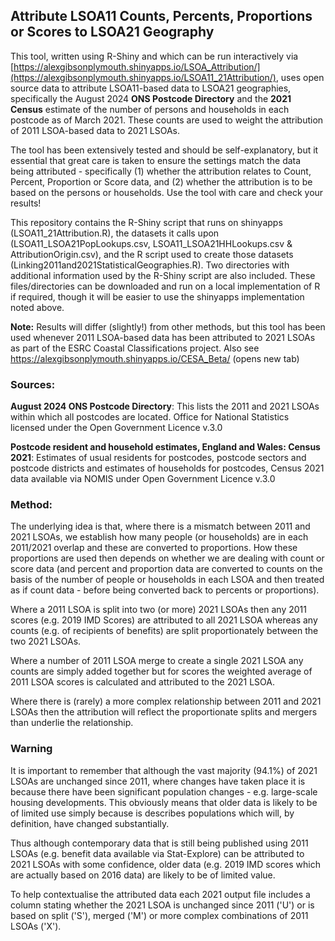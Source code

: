 ## Attribute LSOA11 Counts, Percents, Proportions or Scores to LSOA21 Geography

This tool, written using R-Shiny and which can be run interactively via [https://alexgibsonplymouth.shinyapps.io/LSOA_Attribution/](https://alexgibsonplymouth.shinyapps.io/LSOA11_21Attribution/), uses open source data to attribute LSOA11-based data to LSOA21 geographies, specifically the August 2024 **ONS Postcode Directory** and the **2021 Census** estimate of the number of persons and households in each postcode as of March 2021. These counts are used to weight the attribution of 2011 LSOA-based data to 2021 LSOAs.

The tool has been extensively tested and should be self-explanatory, but it essential that great care is taken to ensure the settings match the data being attributed - specifically (1) whether the attribution relates to Count, Percent, Proportion or Score data, and (2) whether the attribution is to be based on the persons or households. Use the tool with care and check your results!

This repository contains the R-Shiny script that runs on shinyapps (LSOA11_21Attribution.R), the datasets it calls upon (LSOA11_LSOA21PopLookups.csv, LSOA11_LSOA21HHLookups.csv & AttributionOrigin.csv), and the R script used to create those datasets (Linking2011and2021StatisticalGeographies.R). Two directories with additional information used by the R-Shiny script are also included. These files/directories can be downloaded and run on a local implementation of R if required, though it will be easier to use the shinyapps implementation noted above.

**Note:** Results will differ (slightly!) from other methods, but this tool has been used whenever 2011 LSOA-based data has been attributed to 2021 LSOAs as part of the ESRC Coastal Classifications project. Also see https://alexgibsonplymouth.shinyapps.io/CESA_Beta/ (opens new tab)

### Sources:

**August 2024 ONS Postcode Directory**: This lists the 2011 and 2021 LSOAs within which all postcodes are located. Office for National Statistics licensed under the Open Government Licence v.3.0

**Postcode resident and household estimates, England and Wales: Census 2021**: Estimates of usual residents for postcodes, postcode sectors and postcode districts and estimates of households for postcodes, Census 2021 data available via NOMIS under Open Government Licence v.3.0

### Method:

The underlying idea is that, where there is a mismatch between 2011 and 2021 LSOAs, we establish how many people (or households) are in each 2011/2021 overlap and these are converted to proportions. How these proportions are used then depends on whether we are dealing with count or score data (and percent and proportion data are converted to counts on the basis of the number of people or households in each LSOA and then treated as if count data - before being converted back to percents or proportions).

Where a 2011 LSOA is split into two (or more) 2021 LSOAs then any 2011 scores (e.g. 2019 IMD Scores) are attributed to all 2021 LSOA whereas any counts (e.g. of recipients of benefits) are split proportionately between the two 2021 LSOAs.

Where a number of 2011 LSOA merge to create a single 2021 LSOA any counts are simply added together but for scores the weighted average of 2011 LSOA scores is calculated and attributed to the 2021 LSOA.

Where there is (rarely) a more complex relationship between 2011 and 2021 LSOAs then the attribution will reflect the proportionate splits and mergers than underlie the relationship.

### Warning

It is important to remember that although the vast majority (94.1%) of 2021 LSOAs are unchanged since 2011, where changes have taken place it is because there have been significant population changes - e.g. large-scale housing developments. This obviously means that older data is likely to be of limited use simply because is describes populations which will, by definition, have changed substantially.

Thus although contemporary data that is still being published using 2011 LSOAs (e.g. benefit data available via Stat-Explore) can be attributed to 2021 LSOAs with some confidence, older data (e.g. 2019 IMD scores which are actually based on 2016 data) are likely to be of limited value.

To help contextualise the attributed data each 2021 output file includes a column stating whether the 2021 LSOA is unchanged since 2011 ('U') or is based on split ('S'), merged ('M') or more complex combinations of 2011 LSOAs ('X').
